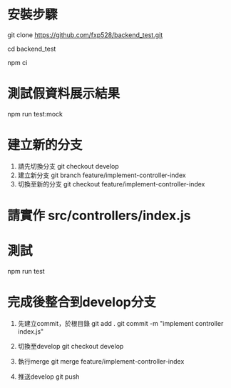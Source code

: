 # 安裝步驟
git clone https://github.com/fxp528/backend_test.git

cd backend_test

npm ci

# 測試假資料展示結果
npm run test:mock

# 建立新的分支
1. 請先切換分支
git checkout develop
2. 建立新分支
git branch feature/implement-controller-index
3. 切換至新的分支
git checkout feature/implement-controller-index

# 請實作 src/controllers/index.js

# 測試
npm run test

# 完成後整合到develop分支
1. 先建立commit，於根目錄
git add .
git commit -m "implement controller index.js"

2. 切換至develop
git checkout develop

3. 執行merge
git merge feature/implement-controller-index

4. 推送develop
git push